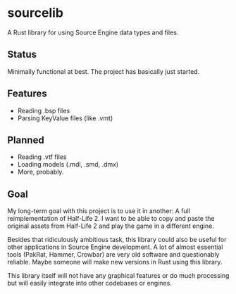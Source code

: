 # sourcelib
A Rust library for using Source Engine data types and files.

## Status
Minimally functional at best. The project has basically just started.

## Features
- Reading .bsp files
- Parsing KeyValue files (like .vmt)

## Planned
- Reading .vtf files
- Loading models (.mdl, .smd, .dmx)
- More, probably.

## Goal
My long-term goal with this project is to use it in another: A full reimplementation of Half-Life 2.
I want to be able to copy and paste the original assets from Half-Life 2 and play the game in a different engine.

Besides that ridiculously ambitious task, this library could also be useful for other applications in Source Engine development.
A lot of almost essential tools (PakRat, Hammer, Crowbar) are very old software and questionably reliable. Maybe someone will make new versions in Rust using this library.

This library itself will not have any graphical features or do much processing but will easily integrate into other codebases or engines.
